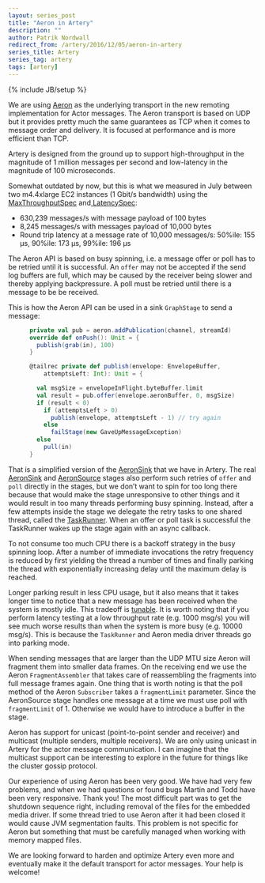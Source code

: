 ```yaml
---
layout: series_post
title: "Aeron in Artery"
description: ""
author: Patrik Nordwall
redirect_from: /artery/2016/12/05/aeron-in-artery
series_title: Artery
series_tag: artery
tags: [artery]
---
```

{% include JB/setup %}

We are using [Aeron](https://github.com/real-logic/Aeron) as the underlying transport in the new remoting implementation for Actor messages. The Aeron transport is based on UDP but it provides pretty much the same guarantees as TCP when it comes to message order and delivery. It is focused at performance and is more efficient than TCP.

Artery is designed from the ground up to support high-throughput in the magnitude of 1 million messages per second and low-latency in the magnitude of 100 microseconds.

Somewhat outdated by now, but this is what we measured in July between two m4.4xlarge EC2 instances (1 Gbit/s bandwidth) using the[ MaxThroughputSpec](https://github.com/akka/akka/blob/master/akka-remote-tests/src/multi-jvm/scala/akka/remote/artery/MaxThroughputSpec.scala) and[ LatencySpec](https://github.com/akka/akka/blob/master/akka-remote-tests/src/multi-jvm/scala/akka/remote/artery/LatencySpec.scala):

* 630,239 messages/s with message payload of 100 bytes
* 8,245 messages/s with messages payload of 10,000 bytes
* Round trip latency at a message rate of 10,000 messages/s: 50%ile: 155 µs, 90%ile: 173 µs, 99%ile: 196 µs

The Aeron API is based on busy spinning, i.e. a message offer or poll has to be retried until it is successful. An `offer` may not be accepted if the send log buffers are full, which may be caused by the receiver being slower and thereby applying backpressure. A poll must be retried until there is a message to be be received.

This is how the Aeron API can be used in a sink `GraphStage` to send a message:

```scala
      private val pub = aeron.addPublication(channel, streamId)
      override def onPush(): Unit = {
        publish(grab(in), 100)
      }

      @tailrec private def publish(envelope: EnvelopeBuffer,
          attemptsLeft: Int): Unit = {

        val msgSize = envelopeInFlight.byteBuffer.limit
        val result = pub.offer(envelope.aeronBuffer, 0, msgSize)
        if (result < 0)
          if (attemptsLeft > 0)
            publish(envelope, attemptsLeft - 1) // try again
          else
            failStage(new GaveUpMessageException)
        else
          pull(in)
      }
```

That is a simplified version of the [AeronSink](https://github.com/akka/akka/blob/master/akka-remote/src/main/scala/akka/remote/artery/AeronSink.scala) that we have in Artery. The real [AeronSink](https://github.com/akka/akka/blob/master/akka-remote/src/main/scala/akka/remote/artery/AeronSink.scala) and [AeronSource](https://github.com/akka/akka/blob/master/akka-remote/src/main/scala/akka/remote/artery/AeronSource.scala) stages also perform such retries of `offer` and `poll` directly in the stages, but we don’t want to spin for too long there because that would make the stage unresponsive to other things and it would result in too many threads performing busy spinning. Instead, after a few attempts inside the stage we delegate the retry tasks to one shared thread, called the [TaskRunner](https://github.com/akka/akka/blob/master/akka-remote/src/main/scala/akka/remote/artery/TaskRunner.scala). When an offer or poll task is successful the TaskRunner wakes up the stage again with an async callback.

To not consume too much CPU there is a backoff strategy in the busy spinning loop. After a number of immediate invocations the retry frequency is reduced by first yielding the thread a number of times and finally parking the thread with exponentially increasing delay until the maximum delay is reached.

Longer parking result in less CPU usage, but it also means that it takes longer time to notice that a new message has been received when the system is mostly idle. This tradeoff is [tunable](https://doc.akka.io/docs/akka/2.4/scala/remoting-artery.html#Fine-tuning_CPU_usage_latency_tradeoff). It is worth noting that if you perform latency testing at a low throughput rate (e.g. 1000 msg/s) you will see much worse results than when the system is more busy (e.g. 10000 msg/s). This is because the `TaskRunner` and Aeron media driver threads go into parking mode.

When sending messages that are larger than the UDP MTU size Aeron will fragment them into smaller data frames. On the receiving end we use the Aeron `FragmentAssembler` that takes care of reassembling the fragments into full message frames again. One thing that is worth noting is that the poll method of the Aeron `Subscriber` takes a `fragmentLimit` parameter. Since the AeronSource stage handles one message at a time we must use poll with `fragmentLimit` of 1. Otherwise we would have to introduce a buffer in the stage.

Aeron has support for unicast (point-to-point sender and receiver) and multicast (multiple senders, multiple receivers). We are only using unicast in Artery for the actor message communication. I can imagine that the multicast support can be interesting to explore in the future for things like the cluster gossip protocol.

Our experience of using Aeron has been very good. We have had very few problems, and when we had questions or found bugs Martin and Todd have been very responsive. Thank you! The most difficult part was to get the shutdown sequence right, including removal of the files for the embedded media driver. If some thread tried to use Aeron after it had been closed it would cause JVM segmentation faults. This problem is not specific for Aeron but something that must be carefully managed when working with memory mapped files.

We are looking forward to harden and optimize Artery even more and eventually make it the default transport for actor messages. Your help is welcome!

